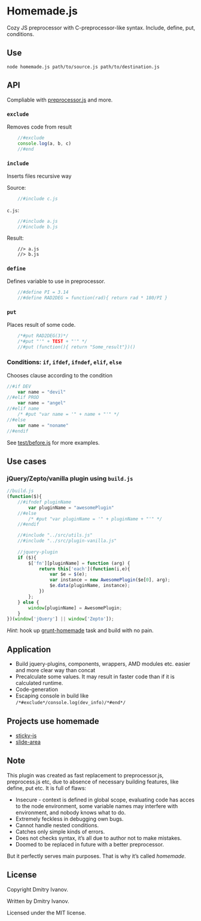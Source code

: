 # Homemade.js
Cozy JS preprocessor with C-preprocessor-like syntax. Include, define, put, conditions.

## Use
`node homemade.js path/to/source.js path/to/destination.js`

## API
Compliable with [preprocessor.js](https://github.com/dcodeIO/Preprocessor.js) and more.

### `exclude`
Removes code from result
```js
	//#exclude
	console.log(a, b, c)
	//#end
```

### `include`
Inserts files recursive way

Source:
```js
	//#include c.js
```

`c.js`:
```js
	//#include a.js
	//#include b.js
```

Result:
```
	//> a.js
	//> b.js
```

### `define`
Defines variable to use in preprocessor.
```js
	//#define PI = 3.14
	//#define RAD2DEG = function(rad){ return rad * 180/PI }
```

### `put`
Places result of some code.
```js
	/*#put RAD2DEG(3)*/
	/*#put "'" + TEST + "'" */
	//#put (function(){ return "Some_result"})()
```

### Conditions: `if`, `ifdef`, `ifndef`, `elif`, `else`
Chooses clause according to the condition
```js
//#if DEV
	var name = "devil"
//#elif PROD
	var name = "angel"
//#elif name
	/* #put "var name = '" + name + "'" */
//#else
	var name = "noname"
//#endif
```

See [test/before.js](https://github.com/dfcreative/homemade/blob/master/test/before.js) for more examples.

## Use cases 
### jQuery/Zepto/vanilla plugin using `build.js`
```js
//build.js
(function($){
	//#ifndef pluginName
		var pluginName = "awesomePlugin"
	//#else
		/* #put "var pluginName = '" + pluginName + "'" */
	//#endif

	//#include "../src/utils.js"
	//#include "../src/plugin-vanilla.js"
	
	//jquery-plugin
	if ($){
		$['fn'][pluginName] = function (arg) {
			return this['each'](function(i,e){
				var $e = $(e);
				var instance = new AwesomePlugin($e[0], arg);
				$e.data(pluginName, instance);
			})
		};
	} else {
		window[pluginName] = AwesomePlugin;
	}
})(window['jQuery'] || window['Zepto']);
```

*Hint*: hook up [grunt-homemade](https://github.com/dfcreative/grunt-homemade) task and build with no pain.

## Application
* Build jquery-plugins, components, wrappers, AMD modules etc. easier and more clear way than concat
* Precalculate some values. It may result in faster code than if it is calculated runtime.
* Code-generation
* Escaping console in build like `/*#exclude*/console.log(dev_info)/*#end*/`

## Projects use homemade
* [sticky-js](https://github.com/dfcreative/sticky)
* [slide-area](https://github.com/dfcreative/slide-area)

## Note
This plugin was created as fast replacement to preprocessor.js, preprocess.js etc, due to absence of necessary building features, like define, put etc. It is full of flaws:

* Insecure - context is defined in global scope, evaluating code has acces to the node environment, some variable names may interfere with environment, and nobody knows what to do.
* Extremely feckless in debugging own bugs.
* Cannot handle nested conditions.
* Catches only simple kinds of errors.
* Does not checks syntax, it’s all due to author not to make mistakes.
* Doomed to be replaced in future with a better preprocessor.

But it perfectly serves main purposes. That is why it’s called _homemade_.

## License
Copyright Dmitry Ivanov.

Written by Dmitry Ivanov.

Licensed under the MIT license.
